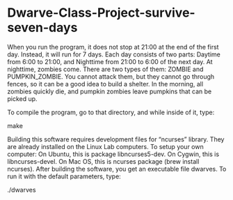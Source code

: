 # Dwarve-Class-Project-survive-seven-days
When you run the program, it does not stop at 21:00 at the end of the first day. Instead, it will run for 7 days.
Each day consists of two parts:  Daytime from 6:00 to 21:00, and Nighttime from 21:00 to 6:00 of the next day. 
At nighttime, zombies come. There are two types of them: ZOMBIE and PUMPKIN_ZOMBIE. You cannot attack them, 
but they cannot go through fences, so it can be a good idea to build a shelter. In the morning, all zombies quickly die,
and pumpkin zombies leave pumpkins that can be picked up.

To compile the program, go to that directory, and while inside of it, type:

make

Building this software requires development files for “ncurses” library. They are already installed on the Linux Lab computers. 
To setup your own computer: On Ubuntu, this is package libncurses5-dev. On Cygwin, this is libncurses-devel.
On Mac OS, this is ncurses package (brew install ncurses).
After building the software, you get an executable file dwarves. To run it with the default parameters, type:

./dwarves
